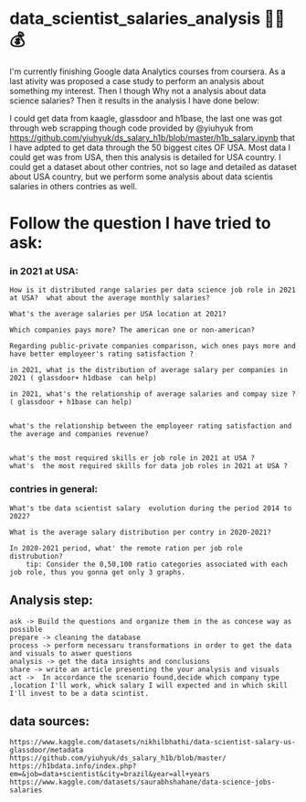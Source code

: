 # data_scientist_salaries_analysis 🧑‍🔬 💰

I'm currently finishing Google data Analytics courses from coursera. As a last ativity was proposed a case study  to perform an analysis about something my interest. 
Then I though Why not a analysis about data science salaries? Then it results in the analysis I have done below:

I could get data from kaagle, glassdoor and h1base, the last one was got through web scrapping though  code provided by  @yiuhyuk
from https://github.com/yiuhyuk/ds_salary_h1b/blob/master/h1b_salary.ipynb that I have adpted to get data through the 50 biggest cites OF USA.
Most data I could get was from USA, then this analysis is detailed for USA country. I could get a dataset about other contries, not so lage and detailed as dataset about USA country,
but we perform some analysis about data scientis salaries in others contries as well.

# Follow the question I have tried to ask:


### in 2021 at USA:


	How is it distributed range salaries per data science job role in 2021 at USA?  what about the average monthly salaries?

	What's the average salaries per USA location at 2021?

	Which companies pays more? The american one or non-american?

	Regarding public-private companies comparison, wich ones pays more and have better employeer's rating satisfaction ?

	in 2021, what is the distribution of average salary per companies in 2021 ( glassdoor+ h1dbase  can help)

	in 2021, what's the relationship of average salaries and compay size ?( glassdoor + h1base can help)


	what's the relationship between the employeer rating satisfaction and the average and companies revenue?


	what's the most required skills er job role in 2021 at USA ? 
	what's  the most required skills for data job roles in 2021 at USA ?

### contries in general:
	What's tbe data scientist salary  evolution during the period 2014 to 2022?

	What is the average salary distribution per contry in 2020-2021?

	In 2020-2021 period, what' the remote ration per job role distrubution?
		tip: Consider the 0,50,100 ratio categories associated with each job role, thus you gonna get only 3 graphs.
	
	
## Analysis step:

	ask -> Build the questions and organize them in the as concese way as possible
	prepare -> cleaning the database
	process -> perform necessaru transformations in order to get the data and visuals to aswer questions
	analysis -> get the data insights and conclusions
	share -> write an article presenting the your analysis and visuals
	act ->  In accordance the scenario found,decide which company type ,location I'll work, whick salary I will expected and in which skill I'll invest to be a data scintist.
	

## data sources:

	https://www.kaggle.com/datasets/nikhilbhathi/data-scientist-salary-us-glassdoor/metadata
	https://github.com/yiuhyuk/ds_salary_h1b/blob/master/
	https://h1bdata.info/index.php?em=&job=data+scientist&city=brazil&year=all+years
	https://www.kaggle.com/datasets/saurabhshahane/data-science-jobs-salaries
